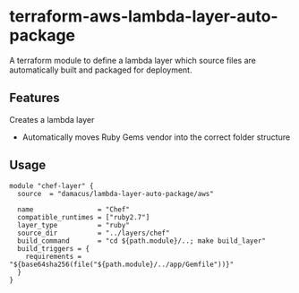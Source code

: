 # terraform-aws-lambda-layer-auto-package

A terraform module to define a lambda layer which source files are automatically built and packaged for deployment.

## Features

Creates a lambda layer

- Automatically moves Ruby Gems vendor into the correct folder structure

## Usage

```hcl
module "chef-layer" {
  source  = "damacus/lambda-layer-auto-package/aws"

  name                = "Chef"
  compatible_runtimes = ["ruby2.7"]
  layer_type          = "ruby"
  source_dir          = "../layers/chef"
  build_command       = "cd ${path.module}/..; make build_layer"
  build_triggers = {
    requirements = "${base64sha256(file("${path.module}/../app/Gemfile"))}"
  }
}
```
